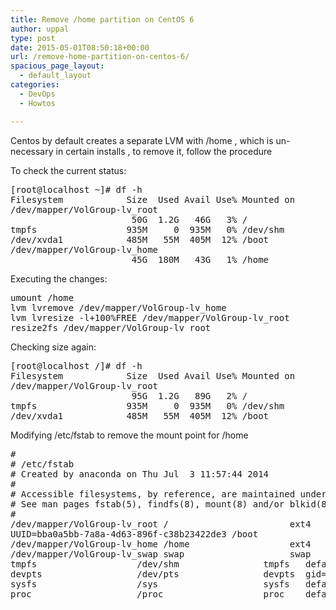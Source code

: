 ```yaml
---
title: Remove /home partition on CentOS 6
author: uppal
type: post
date: 2015-05-01T08:50:18+00:00
url: /remove-home-partition-on-centos-6/
spacious_page_layout:
  - default_layout
categories:
  - DevOps
  - Howtos

---
```

Centos by default creates a separate LVM with /home , which is un-necessary in certain installs , to remove it, follow the procedure

To check the current status:

<pre class="brush: bash; title: ; notranslate" title="">[root@localhost ~]# df -h
Filesystem            Size  Used Avail Use% Mounted on
/dev/mapper/VolGroup-lv_root
                       50G  1.2G   46G   3% /
tmpfs                 935M     0  935M   0% /dev/shm
/dev/xvda1            485M   55M  405M  12% /boot
/dev/mapper/VolGroup-lv_home
                       45G  180M   43G   1% /home
</pre>

Executing the changes:

<pre class="brush: bash; title: ; notranslate" title="">umount /home
lvm lvremove /dev/mapper/VolGroup-lv_home
lvm lvresize -l+100%FREE /dev/mapper/VolGroup-lv_root
resize2fs /dev/mapper/VolGroup-lv_root
</pre>

Checking size again:

<pre class="brush: bash; title: ; notranslate" title="">[root@localhost /]# df -h
Filesystem            Size  Used Avail Use% Mounted on
/dev/mapper/VolGroup-lv_root
                       95G  1.2G   89G   2% /
tmpfs                 935M     0  935M   0% /dev/shm
/dev/xvda1            485M   55M  405M  12% /boot
</pre>

Modifying /etc/fstab to remove the mount point for /home

<pre class="brush: bash; title: ; notranslate" title="">#
# /etc/fstab
# Created by anaconda on Thu Jul  3 11:57:44 2014
#
# Accessible filesystems, by reference, are maintained under '/dev/disk'
# See man pages fstab(5), findfs(8), mount(8) and/or blkid(8) for more info
#
/dev/mapper/VolGroup-lv_root /                       ext4    defaults        1 1
UUID=bba0a5bb-7a8a-4d63-896f-c38b23422de3 /boot                   ext4    defaults        1 2
/dev/mapper/VolGroup-lv_home /home                   ext4    defaults        1 2
/dev/mapper/VolGroup-lv_swap swap                    swap    defaults        0 0
tmpfs                   /dev/shm                tmpfs   defaults        0 0
devpts                  /dev/pts                devpts  gid=5,mode=620  0 0
sysfs                   /sys                    sysfs   defaults        0 0
proc                    /proc                   proc    defaults        0 0
</pre>

<!-- AdSense Now! Lite: PreFiltered - NoAds [ WP is not in the loop. ] -->